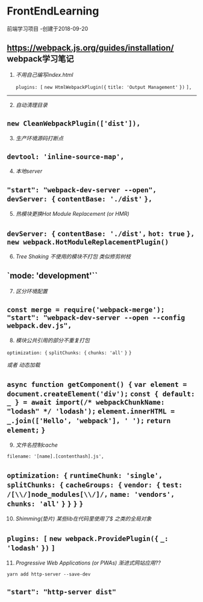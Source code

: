 # FrontEndLearning
前端学习项目
-创建于2018-09-20

https://webpack.js.org/guides/installation/ webpack学习笔记
---
1. *不用自己编写index.html*

   `plugins: [`
     `new HtmlWebpackPlugin({`
       `title: 'Output Management'`
     `})`
   `],`
---
2. *自动清理目录*

 `new CleanWebpackPlugin(['dist']),`
---
3. *生产环境源码打断点*

 `devtool: 'inline-source-map',`
---
4. *本地server*

 `"start": "webpack-dev-server --open",`
 `devServer: {`
    `contentBase: './dist'`
 `},`
---
5. *热模块更换Hot Module Replacement (or HMR)*

`devServer: {`
    `contentBase: './dist',`
     `hot: true`
    `},`
`new webpack.HotModuleReplacementPlugin()`
---
6. *Tree Shaking 不使用的模块不打包 类似修剪树枝*

 `mode: 'development'``
---
7. *区分环境配置*

 `const merge = require('webpack-merge');`
 `"start": "webpack-dev-server --open --config webpack.dev.js",`
---
8. *模块公共引用的部分不重复打包*

 `optimization: {`
     `splitChunks: {`
       `chunks: 'all'`
     `}`
   `}`

   *或者 动态加载*

`async function getComponent() {`
   `var element = document.createElement('div');`
   `const { default: _ } = await import(/* webpackChunkName: "lodash" */ 'lodash');`
   `element.innerHTML = _.join(['Hello', 'webpack'], ' ');`
   `return element;`
`}`
---
9. *文件名控制cache*

`filename: '[name].[contenthash].js',`

`optimization: {`
     `runtimeChunk: 'single',`
     `splitChunks: {`
       `cacheGroups: {`
         `vendor: {`
           `test: /[\\/]node_modules[\\/]/,`
           `name: 'vendors',`
           `chunks: 'all'`
         `}`
       `}`
     `}`
    `}`
---
10. *Shimming(垫片) 某些lib在代码里使用了$ 之类的全局对象*

`plugins: [`
    `new webpack.ProvidePlugin({`
       `_: 'lodash'`
     `})`
   `]`
---
11. *Progressive Web Applications (or PWAs) 渐进式网站应用??*


`yarn add http-server --save-dev`

`"start": "http-server dist"`
---